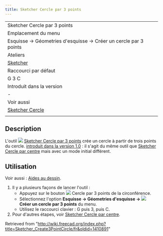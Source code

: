 ```yaml
---
title: Sketcher Cercle par 3 points
---
```

|  |
| --- |
| Sketcher Cercle par 3 points |
| Emplacement du menu |
| Esquisse → Géometries d'esquisse → Créer un cercle par 3 points |
| Ateliers |
| [Sketcher](/Sketcher_Workbench/fr "Sketcher Workbench/fr") |
| Raccourci par défaut |
| G 3 C |
| Introduit dans la version |
| - |
| Voir aussi |
| [Sketcher Cercle](/Sketcher_CreateCircle/fr "Sketcher CreateCircle/fr") |
|  |

## Description

L'outil ![](/images/Sketcher_Create3PointCircle.svg) [Sketcher Cercle par 3 points](/Sketcher_Create3PointCircle "Sketcher Create3PointCircle") crée un cercle à partir de trois points du cercle. [introduit dans la version 1.0](/Release_notes_1.0/fr "Release notes 1.0/fr") : il s'agit du même outil que [Sketcher Cercle par centre](/Sketcher_CreateCircle/fr "Sketcher CreateCircle/fr") mais avec un mode initial différent.

## Utilisation

Voir aussi : [Aides au dessin](/Sketcher_Workbench/fr#Aides_au_dessin "Sketcher Workbench/fr").

1. Il y a plusieurs façons de lancer l'outil :
   * Appuyez sur le bouton ![](/images/Sketcher_Create3PointCircle.svg) Cercle par 3 points de la circonférence.
   * Sélectionnez l'option **Esquisse → Géometries d'esquisse → ![](/images/Sketcher_Create3PointCircle.svg) Créer un cercle par 3 points** du menu.
   * Utilisez le raccourci clavier : G puis 3, puis C.
2. Pour d'autres étapes, voir [Sketcher Cercle par centre](/Sketcher_CreateCircle/fr#Utilisation "Sketcher CreateCircle/fr").

Retrieved from "<http://wiki.freecad.org/index.php?title=Sketcher_Create3PointCircle/fr&oldid=1410891>"